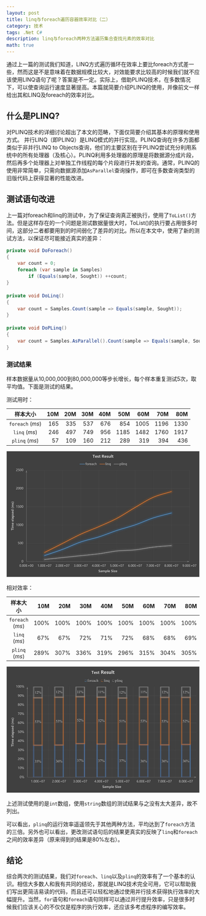 ```yaml
---
layout: post
title: linq与foreach遍历容器效率对比（二）
category: 技术
tags: .Net C#
description: linq与foreach两种方法遍历集合查找元素的效率对比
math: true
---
```


通过上一篇的测试我们知道，LINQ方式遍历循环在效率上要比foreach方式差一些，然而这是不是意味着在数据规模比较大，对效能要求比较高的时候我们就不应该使用LINQ语句了呢？答案是不一定。实际上，借助PLINQ技术，在多数情况下，可以使查询运行速度显著提高。本篇就简要介绍PLINQ的使用，并像前文一样给出其和LINQ及foreach的效率对比。

<!-- more -->

## 什么是PLINQ?

对PLINQ技术的详细讨论超出了本文的范畴，下面仅简要介绍其基本的原理和使用方式。
并行LINQ（即PLINQ）是LINQ模式的并行实现。PLINQ查询在许多方面都类似于非并行LINQ to
Objects查询，他们的主要区别在于PLINQ尝试充分利用系统中的所有处理器（及核心）。PLINQ利用多处理器的原理是将数据源分成片段，然后再多个处理器上对单独工作线程的每个片段进行并发的查询。通常，PLINQ的使用非常简单，只需向数据源添加`AsParallel`查询操作，即可在多数查询类型的旧版代码上获得显著的性能改进。

## 测试语句改进

上一篇对foreach和linq的测试中，为了保证查询真正被执行，使用了`ToList()`方法。但是这样存在的一个问题是测试数据量很大时，ToList()的执行要占用很多时间，这部分二者都要用到的时间弱化了差异的对比。所以在本文中，使用了新的测试方法，以保证尽可能接近真实的差异：

```c#
private void DoForeach()
{
    var count = 0;
    foreach (var sample in Samples)
        if (Equals(sample, Sought)) ++count;
}

private void DoLinq()
{
    var count = Samples.Count(sample => Equals(sample, Sought));
}

private void DoPLinq()
{
    var count = Samples.AsParallel().Count(sample => Equals(sample, Sought));
}
```

### 测试结果

样本数据量从10,000,000到80,000,000等步长增长，每个样本重复测试5次，取平均值。下面是测试的结果。

测试用时：

|样本大小|10M|20M|30M|40M|50M|60M|70M|80M|
|:------:|-------:|-------:|-------:|-------:|-------:|-------:|-------:|-------:|
|`foreach` (*ms*)|165|335|537|676|854|1005|1196|1330|
|`linq` (*ms*)   |246|497|749|956|1185|1482|1760|1917|
|`plinq` (*ms*)  |57|109|160|212|289|319|394|436|

![](/res/img/2015-04-27-linq-efficiency-2/result-eff.jpg)

相对效率：

|样本大小|10M|20M|30M|40M|50M|60M|70M|80M|
|:------:|-------:|-------:|-------:|-------:|-------:|-------:|-------:|-------:|
|`foreach` (*ms*)|100%|100%|100%|100%|100%|100%|100%|100%|
|`linq` (*ms*)   |67%|67%|72%|71%|72%|68%|68%|69%|
|`plinq` (*ms*)  |289%|307%|336%|319%|296%|315%|304%|305%|

![](/res/img/2015-04-27-linq-efficiency-2/result-relative-eff.jpg)

上述测试使用的是`int`数组，使用`string`数组的测试结果与之没有太大差异，故不列出。

可以看出，`plinq`的运行效率遥遥领先于其他两种方法，平均达到了`foreach`方法的三倍。另外也可以看出，更改测试语句后的结果更真实的反映了`linq`和`foreach`之间的效率差异（原来得到的结果是80%左右）。

## 结论
综合两次的测试结果，我们对`foreach`、`linq`以及`plinq`的效率有了一个基本的认识。相信大多数人和我有共同的结论，那就是LINQ技术完全可用，它可以帮助我们写出更简洁易读的代码，而且还可以轻松地通过使用并行技术获得执行效率的大幅提升。当然，`for`语句和`foreach`语句同样可以通过并行提升效率，只是很多时候我们应该关心的不仅仅是程序的执行效率，还应该多考虑程序的编写效率。
